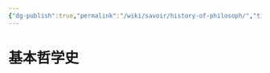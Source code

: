 ```yaml
---
{"dg-publish":true,"permalink":"/wiki/savoir/history-of-philosoph/","title":"哲学史","created":"2025-06-24T13:55:30.438+08:00"}
---
```



# 基本哲学史
